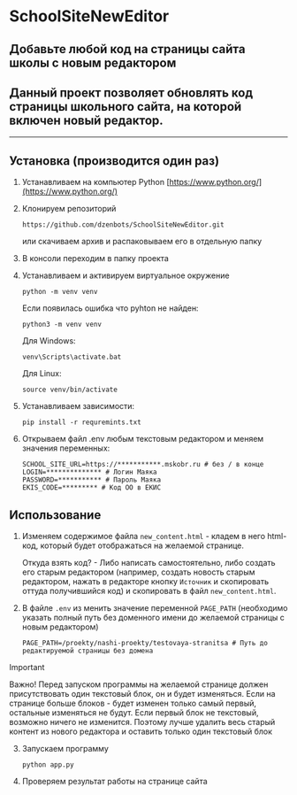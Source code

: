 # SchoolSiteNewEditor
## Добавьте любой код на страницы сайта школы с новым редактором

## Данный проект позволяет обновлять код страницы школьного сайта, на которой включен новый редактор.

--- 

## Установка (производится один раз)
1. Устанавливаем на компьютер Python [https://www.python.org/](https://www.python.org/)

2. Клонируем репозиторий

    ``` shell
   https://github.com/dzenbots/SchoolSiteNewEditor.git
   ```
   или скачиваем архив и распаковываем его в отдельную папку
3. В консоли переходим в папку проекта
4. Устанавливаем и активируем виртуальное окружение

    ```shell
    python -m venv venv
    ```
   Если появилась ошибка что pyhton не найден:

    ```shell
   python3 -m venv venv
   ```

    Для Windows:
    ```shell
    venv\Scripts\activate.bat
    ```
    Для Linux:
    ```shell
    source venv/bin/activate
    ```

5. Устанавливаем зависимости:

    ```shell
   pip install -r requremints.txt
   ```
   
6. Открываем файл .env любым текстовым редактором и меняем значения переменных:

    ```
    SCHOOL_SITE_URL=https://***********.mskobr.ru # без / в конце
    LOGIN=************** # Логин Маяка
    PASSWORD=*********** # Пароль Маяка
    EKIS_CODE=********* # Код ОО в ЕКИС
    ```

## Использование

1. Изменяем содержимое файла ``new_content.html`` - кладем в него html-код, который будет отображаться на желаемой странице. 
    
   Откуда взять код? - Либо написать самостоятельно, либо создать его старым редактором (например, создать новость старым редактором, нажать в редакторе кнопку ``Источник`` и скопировать оттуда получившийся код) и скопировать в файл ``new_content.html``.
2. В файле ``.env`` из менить значение переменной ``PAGE_PATH`` (необходимо указать полный путь без доменного имени до желаемой страницы с новым редактором)

    ```
    PAGE_PATH=/proekty/nashi-proekty/testovaya-stranitsa # Путь до редактируемой страницы без домена
    ```

> [!IMPORTANT]
> Важно! Перед запуском программы на желаемой странице должен присутствовать один текстовый блок, он и будет изменяться. Если на странице больше блоков - будет изменен только самый первый, остальные изменяться не будут. Если первый блок не текстовый, возможно ничего не изменится. Поэтому лучше удалить весь старый контент из нового редактора и оставить только один текстовый блок

3. Запускаем программу

    ```shell
    python app.py
    ```
   
4. Проверяем результат работы на странице сайта
